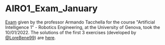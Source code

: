 # AIRO1_Exam_January
[Exam](https://github.com/LoreBene99/AIRO1_Exam_January/blob/main/2022-1-10_AIRO1_Test.pdf) given by the professor Armando Tacchella for the course "Artificial Intelligence 1" - Robotics Engineering, at the University of Genova, took the 10/01/2022. The solutions of the first 3 exercises (developed by [@LoreBene99](https://github.com/LoreBene99)) are [here](https://github.com/LoreBene99/AIRO1_Exam_January/blob/main/Benedetti_Lorenzo.pdf). 
